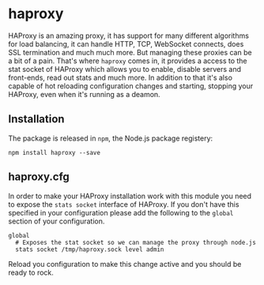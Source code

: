 # haproxy

HAProxy is an amazing proxy, it has support for many different algorithms for
load balancing, it can handle HTTP, TCP, WebSocket connects, does SSL
termination and much much more. But managing these proxies can be a bit of
a pain. That's where `haproxy` comes in, it provides a access to the stat socket
of HAProxy which allows you to enable, disable servers and front-ends, read out
stats and much more. In addition to that it's also capable of hot reloading
configuration changes and starting, stopping your HAProxy, even when it's
running as a deamon.

## Installation

The package is released in `npm`, the Node.js package registery:

```
npm install haproxy --save
```

## haproxy.cfg

In order to make your HAProxy installation work with this module you need to
expose the `stats socket` interface of HAProxy. If you don't have this specified
in your configuration please add the following to the `global` section of your
configuration.

```
global
  # Exposes the stat socket so we can manage the proxy through node.js
  stats socket /tmp/haproxy.sock level admin
```

Reload you configuration to make this change active and you should be ready to
rock.
